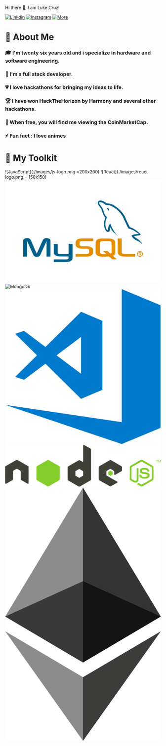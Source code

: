 Hi there 👋, I am Luke Cruz!

[![Linkdin]()](./images/Linkedin-Logo.png "Linkedin")
[![Instagram]()](./images/Instagram-Logo.png "Instagram")
[![More](https://linkfly.to/lukecr)](./images/luke-logo "More")


<h1>👦 About Me</h1>


<h3>🎓 I'm twenty six years old and i specialize in hardware and software engineering.</h3>
<h3>🔨 I'm a full stack developer.</h3>
<h3>💗 I love hackathons for bringing my ideas to life.</h3>
<h3>🏆 I have won HackTheHorizon by Harmony and several other hackathons.</h3>
<h3>🚀 When free, you will find me  viewing the CoinMarketCap.</h3>
<h3>⚡ Fun fact : I love animes</h3>

<h1>🧰 My Toolkit</h1>


![JavaScript](./images/js-logo.png =200x200)
![React](./images/react-logo.png = 150x150)
![NoSQL](./images/MySQL-logo.png)<br/>
![MongoDb](./images/mongo-logo.png)
![VsCode](./images/vscode-logo.png)
![nodeJS](./images/node-logo.png)
![Ethereum](./images/ethereum-logo.png)

